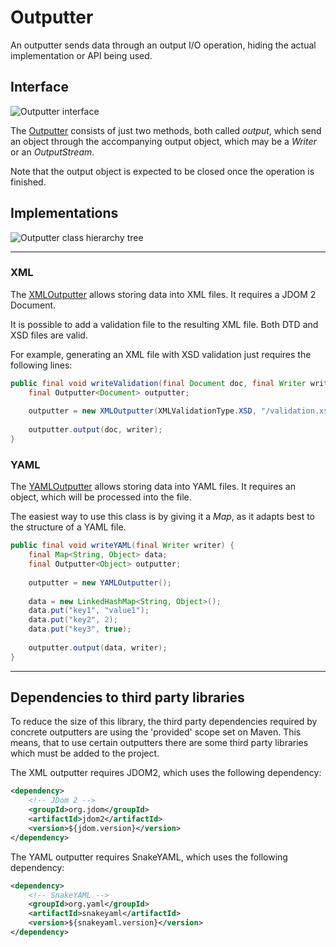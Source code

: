# Outputter

An outputter sends data through an output I/O operation, hiding the actual implementation or API being used.
	
## Interface

![Outputter interface][outputter-class_tree]

The [Outputter][outputter] consists of just two methods, both called _output_, which send an object through the accompanying output object, which may be a _Writer_ or an _OutputStream_.
	
Note that the output object is expected to be closed once the operation is finished.

## Implementations

![Outputter class hierarchy tree][outputter-class_hierarchy]

---

### XML

The [XMLOutputter][xml_outputter] allows storing data into XML files. It requires a JDOM 2 Document.
	
It is possible to add a validation file to the resulting XML file. Both DTD and XSD files are valid.
	
For example, generating an XML file with XSD validation just requires the following lines:

```java
public final void writeValidation(final Document doc, final Writer writer) {
	final Outputter<Document> outputter;
	
	outputter = new XMLOutputter(XMLValidationType.XSD, "/validation.xsd");
	
	outputter.output(doc, writer);
}
```

### YAML

The [YAMLOutputter][yaml_outputter] allows storing data into YAML files. It requires an object, which will be processed into the file.
	
The easiest way to use this class is by giving it a _Map_, as it adapts best to the structure of a YAML file.
	
```java
public final void writeYAML(final Writer writer) {
	final Map<String, Object> data;
	final Outputter<Object> outputter;
	
	outputter = new YAMLOutputter();
	
	data = new LinkedHashMap<String, Object>();
	data.put("key1", "value1");
	data.put("key2", 2);
	data.put("key3", true);
	
	outputter.output(data, writer);
}
```

---

## Dependencies to third party libraries

To reduce the size of this library, the third party dependencies required by concrete outputters are using the 'provided' scope set on Maven. This means, that to use certain outputters there are some third party libraries which must be added to the project.

The XML outputter requires JDOM2, which uses the following dependency:

```xml
<dependency>
	<!-- JDom 2 -->
	<groupId>org.jdom</groupId>
	<artifactId>jdom2</artifactId>
	<version>${jdom.version}</version>
</dependency>
```

The YAML outputter requires SnakeYAML, which uses the following dependency:

```xml
<dependency>
	<!-- SnakeYAML -->
	<groupId>org.yaml</groupId>
	<artifactId>snakeyaml</artifactId>
	<version>${snakeyaml.version}</version>
</dependency>
```

[outputter]: ./apidocs/com/wandrell/pattern/outputter/Outputter.html
[outputter-class_hierarchy]: ./images/outputter_class_tree.png
[outputter-class_tree]: ./images/outputter_class.png
[xml_outputter]: ./apidocs/com/wandrell/pattern/outputter/xml/XMLOutputter.html
[yaml_outputter]: ./apidocs/com/wandrell/pattern/outputter/yaml/YAMLOutputter.html